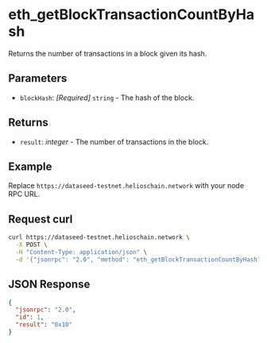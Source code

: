 # eth_getBlockTransactionCountByHash

Returns the number of transactions in a block given its hash.

## Parameters

- `blockHash`: *[Required]* `string` - The hash of the block.

## Returns

- `result`: *integer* - The number of transactions in the block.

## Example

Replace `https://dataseed-testnet.helioschain.network` with your node RPC URL.

## Request curl
```sh
curl https://dataseed-testnet.helioschain.network \
  -X POST \
  -H "Content-Type: application/json" \
  -d '{"jsonrpc": "2.0", "method": "eth_getBlockTransactionCountByHash", "params": ["0xfd3c1bc0319e6b006b43b0cc356ab9b366150b3d4a664bd1fba73ba45ad3b732"], "id": 1}'
```

## JSON Response
```json
{
  "jsonrpc": "2.0",
  "id": 1,
  "result": "0x10"
}
```
